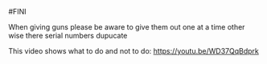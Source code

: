 #FINI 



When giving guns please be aware to give them out one at a time other wise there serial numbers dupucate 

This video shows what to do and not to do:
https://youtu.be/WD37QqBdprk
